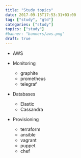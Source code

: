 ```yaml
---
title: "Study topics"
date: 2017-09-15T17:53:31+03:00
tag: ["study", "gtd"]
categories: ["study"]
topics: ["study"]
#banner: "banners/aws.png"
draft: true
---
```


* AWS


* Monitoring
  * graphite 
  * prometheus
  * telegraf

* Databases
  * Elastic
  * Cassandra

* Provisioning
  * terraform
  * ansible
  * vagrant
  * puppet
  * chef

